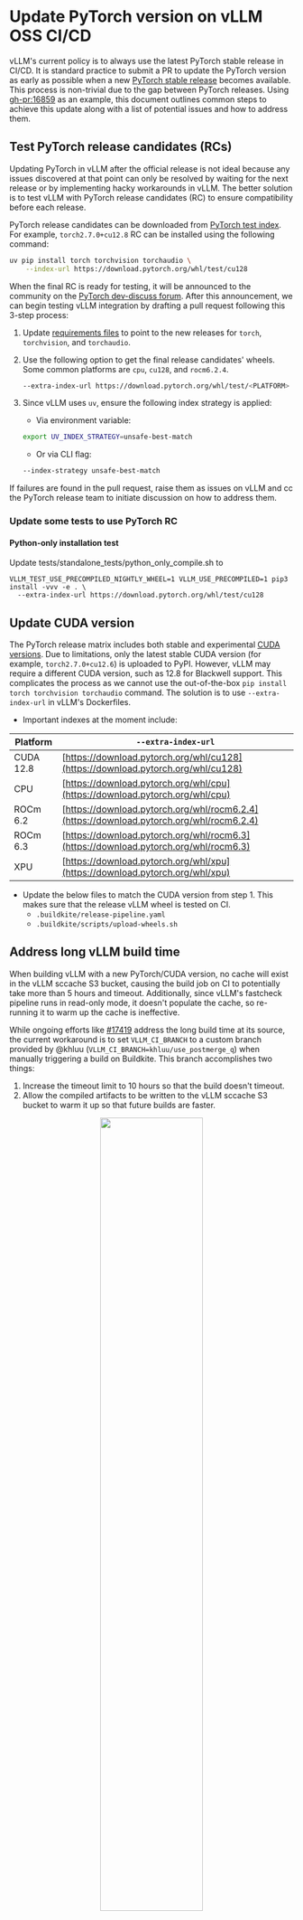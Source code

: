 # Update PyTorch version on vLLM OSS CI/CD

vLLM's current policy is to always use the latest PyTorch stable
release in CI/CD. It is standard practice to submit a PR to update the
PyTorch version as early as possible when a new [PyTorch stable
release](https://github.com/pytorch/pytorch/blob/main/RELEASE.md#release-cadence) becomes available.
This process is non-trivial due to the gap between PyTorch
releases. Using <gh-pr:16859> as an example, this document outlines common steps to achieve this
update along with a list of potential issues and how to address them.

## Test PyTorch release candidates (RCs)

Updating PyTorch in vLLM after the official release is not
ideal because any issues discovered at that point can only be resolved
by waiting for the next release or by implementing hacky workarounds in vLLM.
The better solution is to test vLLM with PyTorch release candidates (RC) to ensure
compatibility before each release.

PyTorch release candidates can be downloaded from [PyTorch test index](https://download.pytorch.org/whl/test).
For example, `torch2.7.0+cu12.8` RC can be installed using the following command:

```bash
uv pip install torch torchvision torchaudio \
    --index-url https://download.pytorch.org/whl/test/cu128
```

When the final RC is ready for testing, it will be announced to the community
on the [PyTorch dev-discuss forum](https://dev-discuss.pytorch.org/c/release-announcements).
After this announcement, we can begin testing vLLM integration by drafting a pull request
following this 3-step process:

1. Update [requirements files](https://github.com/vllm-project/vllm/tree/main/requirements)
to point to the new releases for `torch`, `torchvision`, and `torchaudio`.

2. Use the following option to get the final release candidates' wheels. Some common platforms are `cpu`, `cu128`, and `rocm6.2.4`.

    ```bash
    --extra-index-url https://download.pytorch.org/whl/test/<PLATFORM>
    ```

3. Since vLLM uses `uv`, ensure the following index strategy is applied:

    - Via environment variable:

    ```bash
    export UV_INDEX_STRATEGY=unsafe-best-match
    ```

    - Or via CLI flag:

    ```bash
    --index-strategy unsafe-best-match
    ```

If failures are found in the pull request, raise them as issues on vLLM and
cc the PyTorch release team to initiate discussion on how to address them.

### Update some tests to use PyTorch RC

#### Python-only installation test

Update tests/standalone_tests/python_only_compile.sh to

```
VLLM_TEST_USE_PRECOMPILED_NIGHTLY_WHEEL=1 VLLM_USE_PRECOMPILED=1 pip3 install -vvv -e . \
  --extra-index-url https://download.pytorch.org/whl/test/cu128
```

## Update CUDA version

The PyTorch release matrix includes both stable and experimental [CUDA versions](https://github.com/pytorch/pytorch/blob/main/RELEASE.md#release-compatibility-matrix). Due to limitations, only the latest stable CUDA version (for example,
`torch2.7.0+cu12.6`) is uploaded to PyPI. However, vLLM may require a different CUDA version,
such as 12.8 for Blackwell support.
This complicates the process as we cannot use the out-of-the-box
`pip install torch torchvision torchaudio` command. The solution is to use
`--extra-index-url` in vLLM's Dockerfiles.

- Important indexes at the moment include:

| Platform | `--extra-index-url` |
|----------|-----------------|
| CUDA 12.8| [https://download.pytorch.org/whl/cu128](https://download.pytorch.org/whl/cu128)|
| CPU      | [https://download.pytorch.org/whl/cpu](https://download.pytorch.org/whl/cpu)|
| ROCm 6.2 | [https://download.pytorch.org/whl/rocm6.2.4](https://download.pytorch.org/whl/rocm6.2.4) |
| ROCm 6.3 | [https://download.pytorch.org/whl/rocm6.3](https://download.pytorch.org/whl/rocm6.3) |
| XPU      | [https://download.pytorch.org/whl/xpu](https://download.pytorch.org/whl/xpu) |

- Update the below files to match the CUDA version from step 1. This makes sure that the release vLLM wheel is tested on CI.
    - `.buildkite/release-pipeline.yaml`
    - `.buildkite/scripts/upload-wheels.sh`

## Address long vLLM build time

When building vLLM with a new PyTorch/CUDA version, no cache will exist
in the vLLM sccache S3 bucket, causing the build job on CI to potentially take more than 5 hours
and timeout. Additionally, since vLLM's fastcheck pipeline runs in read-only mode,
it doesn't populate the cache, so re-running it to warm up the cache
is ineffective.

While ongoing efforts like [#17419](gh-issue:17419)
address the long build time at its source, the current workaround is to set `VLLM_CI_BRANCH`
to a custom branch provided by @khluu (`VLLM_CI_BRANCH=khluu/use_postmerge_q`)
when manually triggering a build on Buildkite. This branch accomplishes two things:

1. Increase the timeout limit to 10 hours so that the build doesn't timeout.
2. Allow the compiled artifacts to be written to the vLLM sccache S3 bucket
to warm it up so that future builds are faster.

<p align="center" width="100%">
    <img width="60%" src="https://github.com/user-attachments/assets/a8ff0fcd-76e0-4e91-b72f-014e3fdb6b94">
</p>

## Update dependencies

Several vLLM dependencies, such as FlashInfer, also depend on PyTorch and need
to be updated accordingly. Rather than waiting for all of them to publish new
releases (which would take too much time), they can be built from
source to unblock the update process.

### FlashInfer
Here is how to build and install it from source with `torch2.7.0+cu128` in vLLM [Dockerfile](https://github.com/vllm-project/vllm/blob/27bebcd89792d5c4b08af7a65095759526f2f9e1/docker/Dockerfile#L259-L271):

```bash
export TORCH_CUDA_ARCH_LIST='7.5 8.0 8.9 9.0 10.0+PTX'
export FLASHINFER_ENABLE_SM90=1
uv pip install --system \
    --no-build-isolation "git+https://github.com/flashinfer-ai/flashinfer@v0.2.6.post1"
```

One caveat is that building FlashInfer from source adds approximately 30
minutes to the vLLM build time. Therefore, it's preferable to cache the wheel in a
public location for immediate installation, such as [this FlashInfer wheel link](https://download.pytorch.org/whl/cu128/flashinfer/flashinfer_python-0.2.6.post1%2Bcu128torch2.7-cp39-abi3-linux_x86_64.whl). For future releases, contact the PyTorch release
team if you want to get the package published there.

### xFormers
Similar to FlashInfer, here is how to build and install xFormers from source:

```bash
export TORCH_CUDA_ARCH_LIST='7.0 7.5 8.0 8.9 9.0 10.0+PTX'
MAX_JOBS=16 uv pip install --system \
    --no-build-isolation "git+https://github.com/facebookresearch/xformers@v0.0.30"
```

### Mamba

```bash
uv pip install --system \
    --no-build-isolation "git+https://github.com/state-spaces/mamba@v2.2.4"
```

### causal-conv1d

```
uv pip install 'git+https://github.com/Dao-AILab/causal-conv1d@v1.5.0.post8'
```

## Update all the different vLLM platforms

Rather than attempting to update all vLLM platforms in a single pull request, it's more manageable
to handle some platforms separately. The separation of requirements and Dockerfiles
for different platforms in vLLM CI/CD allows us to selectively choose
which platforms to update. For instance, updating XPU requires the corresponding
release from [Intel Extension for PyTorch](https://github.com/intel/intel-extension-for-pytorch) by Intel.
While <gh-pr:16859> updated vLLM to PyTorch 2.7.0 on CPU, CUDA, and ROCm,
<gh-pr:17444> completed the update for XPU.
